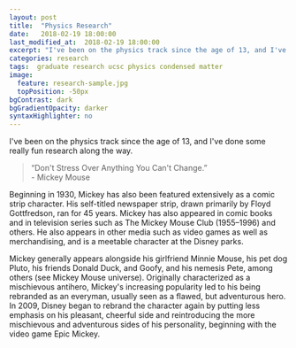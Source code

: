 ```yaml
---
layout: post
title:  "Physics Research"
date:   2018-02-19 18:00:00
last_modified_at:  2018-02-19 18:00:00
excerpt: "I've been on the physics track since the age of 13, and I've done some really fun research along the way."
categories: research
tags:  graduate research ucsc physics condensed matter
image:
  feature: research-sample.jpg
  topPosition: -50px
bgContrast: dark
bgGradientOpacity: darker
syntaxHighlighter: no
---
```


I've been on the physics track since the age of 13, and I've done some really fun research along the way.

<blockquote class="largeQuote">“Don't Stress Over Anything You Can't Change.” <br/>- Mickey Mouse</blockquote>

Beginning in 1930, Mickey has also been featured extensively as a comic strip character. His self-titled newspaper strip, drawn primarily by Floyd Gottfredson, ran for 45 years. Mickey has also appeared in comic books and in television series such as The Mickey Mouse Club (1955–1996) and others. He also appears in other media such as video games as well as merchandising, and is a meetable character at the Disney parks.

Mickey generally appears alongside his girlfriend Minnie Mouse, his pet dog Pluto, his friends Donald Duck, and Goofy, and his nemesis Pete, among others (see Mickey Mouse universe). Originally characterized as a mischievous antihero, Mickey's increasing popularity led to his being rebranded as an everyman, usually seen as a flawed, but adventurous hero. In 2009, Disney began to rebrand the character again by putting less emphasis on his pleasant, cheerful side and reintroducing the more mischievous and adventurous sides of his personality, beginning with the video game Epic Mickey.

